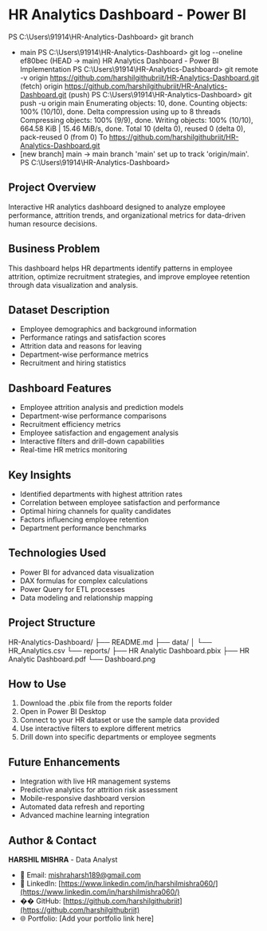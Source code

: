 ﻿# HR Analytics Dashboard - Power BI
 PS C:\Users\91914\HR-Analytics-Dashboard> git branch
* main
PS C:\Users\91914\HR-Analytics-Dashboard> git log --oneline
ef80bec (HEAD -> main) HR Analytics Dashboard - Power BI Implementation
PS C:\Users\91914\HR-Analytics-Dashboard> git remote -v
origin  https://github.com/harshilgithubriit/HR-Analytics-Dashboard.git (fetch)
origin  https://github.com/harshilgithubriit/HR-Analytics-Dashboard.git (push)
PS C:\Users\91914\HR-Analytics-Dashboard> git push -u origin main
Enumerating objects: 10, done.
Counting objects: 100% (10/10), done.
Delta compression using up to 8 threads
Compressing objects: 100% (9/9), done.
Writing objects: 100% (10/10), 664.58 KiB | 15.46 MiB/s, done.
Total 10 (delta 0), reused 0 (delta 0), pack-reused 0 (from 0)
To https://github.com/harshilgithubriit/HR-Analytics-Dashboard.git
 * [new branch]      main -> main
branch 'main' set up to track 'origin/main'.
PS C:\Users\91914\HR-Analytics-Dashboard> 

## Project Overview
Interactive HR analytics dashboard designed to analyze employee performance, attrition trends, and organizational metrics for data-driven human resource decisions.

## Business Problem
This dashboard helps HR departments identify patterns in employee attrition, optimize recruitment strategies, and improve employee retention through data visualization and analysis.

## Dataset Description
- Employee demographics and background information
- Performance ratings and satisfaction scores
- Attrition data and reasons for leaving
- Department-wise performance metrics
- Recruitment and hiring statistics

## Dashboard Features
- Employee attrition analysis and prediction models
- Department-wise performance comparisons
- Recruitment efficiency metrics
- Employee satisfaction and engagement analysis
- Interactive filters and drill-down capabilities
- Real-time HR metrics monitoring

## Key Insights
- Identified departments with highest attrition rates
- Correlation between employee satisfaction and performance
- Optimal hiring channels for quality candidates
- Factors influencing employee retention
- Department performance benchmarks

## Technologies Used
- Power BI for advanced data visualization
- DAX formulas for complex calculations
- Power Query for ETL processes
- Data modeling and relationship mapping

## Project Structure
HR-Analytics-Dashboard/
├── README.md
├── data/
│   └── HR_Analytics.csv
└── reports/
    ├── HR Analytic Dashboard.pbix
    ├── HR Analytic Dashboard.pdf
    └── Dashboard.png

## How to Use
1. Download the .pbix file from the reports folder
2. Open in Power BI Desktop
3. Connect to your HR dataset or use the sample data provided
4. Use interactive filters to explore different metrics
5. Drill down into specific departments or employee segments

## Future Enhancements
- Integration with live HR management systems
- Predictive analytics for attrition risk assessment
- Mobile-responsive dashboard version
- Automated data refresh and reporting
- Advanced machine learning integration

## Author & Contact
**HARSHIL MISHRA** - Data Analyst

- 📧 Email: mishraharsh189@gmail.com
- 💼 LinkedIn: [https://www.linkedin.com/in/harshilmishra060/](https://www.linkedin.com/in/harshilmishra060/)
- �� GitHub: [https://github.com/harshilgithubriit](https://github.com/harshilgithubriit)
- 🌐 Portfolio: [Add your portfolio link here]

